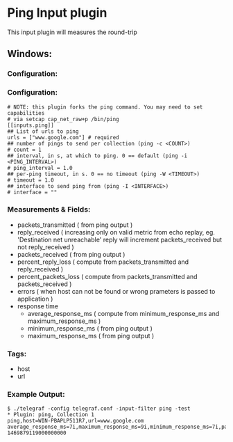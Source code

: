 # Ping Input plugin

This input plugin will measures the round-trip

## Windows:
### Configuration:
### Configuration:

```
# NOTE: this plugin forks the ping command. You may need to set capabilities
# via setcap cap_net_raw+p /bin/ping
[[inputs.ping]]
## List of urls to ping
urls = ["www.google.com"] # required
## number of pings to send per collection (ping -c <COUNT>)
# count = 1
## interval, in s, at which to ping. 0 == default (ping -i <PING_INTERVAL>)
# ping_interval = 1.0
## per-ping timeout, in s. 0 == no timeout (ping -W <TIMEOUT>)
# timeout = 1.0
## interface to send ping from (ping -I <INTERFACE>)
# interface = ""
```

### Measurements & Fields:

- packets_transmitted ( from ping output )
- reply_received ( increasing only on valid metric from echo replay, eg. 'Destination net unreachable' reply will increment packets_received but not reply_received )
- packets_received ( from ping output )
- percent_reply_loss ( compute from packets_transmitted and reply_received )
- percent_packets_loss ( compute from packets_transmitted and packets_received )
- errors ( when host can not be found or wrong prameters is passed to application )
- response time
    - average_response_ms ( compute from minimum_response_ms and maximum_response_ms )
    - minimum_response_ms ( from ping output )
    - maximum_response_ms ( from ping output )

### Tags:

- host
- url

### Example Output:

```
$ ./telegraf -config telegraf.conf -input-filter ping -test
* Plugin: ping, Collection 1
ping,host=WIN-PBAPLP511R7,url=www.google.com average_response_ms=7i,maximum_response_ms=9i,minimum_response_ms=7i,packets_received=4i,packets_transmitted=4i,percent_packet_loss=0,percent_reply_loss=0,reply_received=4i 1469879119000000000
```
